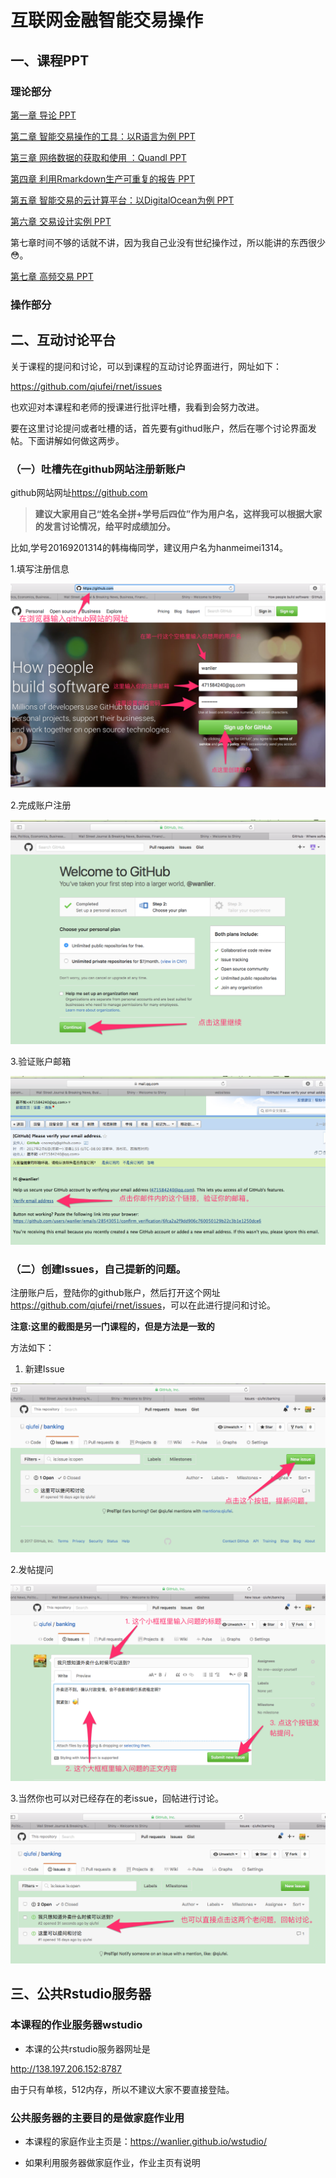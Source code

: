 # 互联网金融智能交易操作

## 一、课程PPT

### 理论部分

[第一章 导论 PPT](https://rawgit.com/qiufei/rnet/master/PPT/01-intro.html)


[第二章 智能交易操作的工具：以R语言为例 PPT](https://rawgit.com/qiufei/rnet/master/PPT/02-Rtool.html)

[第三章 网络数据的获取和使用 ：Quandl PPT](http://htmlpreview.github.io/?https://github.com/qiufei/rnet/blob/master/PPT/03-quandl.html)

[第四章 利用Rmarkdown生产可重复的报告 PPT](http://htmlpreview.github.io/?https://github.com/qiufei/rnet/blob/master/PPT/04-report.html)


[第五章 智能交易的云计算平台：以DigitalOcean为例 PPT](http://htmlpreview.github.io/?https://github.com/qiufei/rnet/blob/master/PPT/05-digitalocean.html)


[第六章 交易设计实例 PPT](http://htmlpreview.github.io/?https://github.com/qiufei/rnet/blob/master/PPT/06-project.html)


第七章时间不够的话就不讲，因为我自己业没有世纪操作过，所以能讲的东西很少😳。


[第七章 高频交易 PPT](http://htmlpreview.github.io/?https://github.com/qiufei/rnet/blob/master/PPT/07-highfrequence.html)


### 操作部分

## 二、互动讨论平台

关于课程的提问和讨论，可以到课程的互动讨论界面进行，网址如下：

<https://github.com/qiufei/rnet/issues>

也欢迎对本课程和老师的授课进行批评吐槽，我看到会努力改进。

要在这里讨论提问或者吐槽的话，首先要有githud账户，然后在哪个讨论界面发帖。下面讲解如何做这两步。

### （一）吐槽先在github网站注册新账户

github网站网址<https://github.com>

> **建议大家用自己“姓名全拼+学号后四位”作为用户名，这样我可以根据大家的发言讨论情况，给平时成绩加分。**

比如,学号20169201314的韩梅梅同学，建议用户名为hanmeimei1314。

1.填写注册信息

![zhuce](./pic/github-1.png)

2.完成账户注册

![finish](./pic/github-2.png)

3.验证账户邮箱

![mail](./pic/github-mail.png)


### （二）创建Issues，自己提新的问题。

注册账户后，登陆你的github账户，然后打开这个网址<https://github.com/qiufei/rnet/issues>，可以在此进行提问和讨论。

**注意:这里的截图是另一门课程的，但是方法是一致的**

方法如下：

1. 新建Issue

![new issue step1](./pic/issue-new1.png)

2.发帖提问

![new issue step2](./pic/issue-new2.png)

3.当然你也可以对已经存在的老issue，回帖进行讨论。 

![old issue](./pic/issue-old.png)


## 三、公共Rstudio服务器


### 本课程的作业服务器wstudio

* 本课的公共rstudio服务器网址是

<http://138.197.206.152:8787>

由于只有单核，512内存，所以不建议大家不要直接登陆。


### 公共服务器的主要目的是做家庭作业用

* 本课程的家庭作业主页是：<https://wanlier.github.io/wstudio/>

* 如果利用服务器做家庭作业，作业主页有说明

